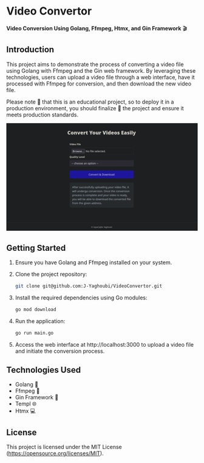 # Video Convertor

**Video Conversion Using Golang, Ffmpeg, Htmx, and Gin Framework** 🎬

## Introduction
This project aims to demonstrate the process of converting a video file using Golang with Ffmpeg and the Gin web framework. By leveraging these technologies, users can upload a video file through a web interface, have it processed with Ffmpeg for conversion, and then download the new video file.

Please note 📌 that this is an educational project, so to deploy it in a production environment, you should finalize 🏁 the project and ensure it meets production standards.

![Cute Cat](docs/screenshot.png)


## Getting Started
1. Ensure you have Golang and Ffmpeg installed on your system.
   
2. Clone the project repository:

    ```bash
    git clone git@github.com:J-Yaghoubi/VideoConvertor.git
    ```

3. Install the required dependencies using Go modules:


    ```bash
    go mod download
    ```

4. Run the application:

    ```bash
    go run main.go
    ```

5. Access the web interface at http://localhost:3000 to upload a video file and initiate the conversion process.


## Technologies Used
- Golang 🐹
- Ffmpeg 🎥
- Gin Framework 🌿
- Templ 🌐
- Htmx 💻


## License
This project is licensed under the MIT License (https://opensource.org/licenses/MIT).